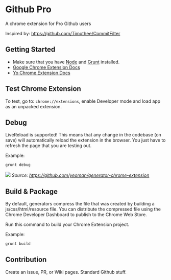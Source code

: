 # Github Pro

A chrome extension for Pro Github users

Inspired by: https://github.com/Timothee/CommitFilter

## Getting Started

- Make sure that you have [Node](http://nodejs.org/) and [Grunt](http://gruntjs.com/) installed.
- [Google Chrome Extension Docs](https://developer.chrome.com/extensions)
- [Yo Chrome Extension Docs](https://github.com/yeoman/generator-chrome-extension)

## Test Chrome Extension

To test, go to: `chrome://extensions`, enable Developer mode and load app as an unpacked extension.

## Debug

LiveReload is supported! This means that any change in the codebase (on save) will automatically reload the extension in the browser. You just have to refresh the page that you are testing out.

Example:
```bash
grunt debug
```

![](http://recordit.co/H5y0XHYwgf.gif)
*Source: https://github.com/yeoman/generator-chrome-extension*

## Build & Package

By default, generators compress the file that was created by building a js/css/html/resource file. You can distribute the compressed file using the Chrome Developer Dashboard to publish to the Chrome Web Store.

Run this command to build your Chrome Extension project.

Example:
```bash
grunt build
```

## Contribution

Create an issue, PR, or Wiki pages. Standard Github stuff.